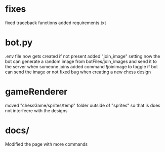 # fixes
fixed traceback functions
added requirements.txt

# bot.py
.env file now gets created if not present
added "join_image" setting
now the bot can generate a random image from botFiles/join_images and send it to the server when someone joins
added command !joinimage to toggle if bot can send the image or not
fixed bug when creating a new chess design

# gameRenderer
moved "chessGame/sprites/temp" folder outside of "sprites" so that is does not interfeere with the designs

# docs/
Modified the page with more commands

